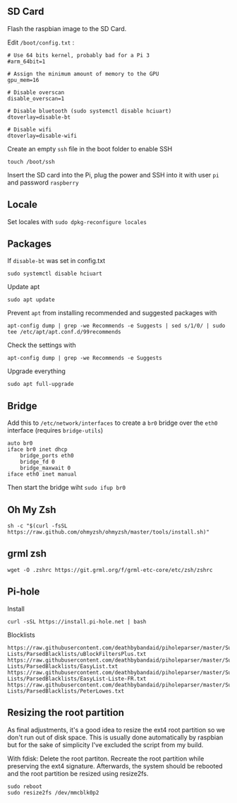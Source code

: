 ## SD Card

Flash the raspbian image to the SD Card.

Edit `/boot/config.txt` :
```
# Use 64 bits kernel, probably bad for a Pi 3
#arm_64bit=1

# Assign the minimum amount of memory to the GPU
gpu_mem=16

# Disable overscan
disable_overscan=1

# Disable bluetooth (sudo systemctl disable hciuart)
dtoverlay=disable-bt

# Disable wifi
dtoverlay=disable-wifi
```
Create an empty `ssh` file in the boot folder to enable SSH
```
touch /boot/ssh
```
Insert the SD card into the Pi, plug the power and SSH into it with user `pi` and password `raspberry`

## Locale

Set locales with `sudo dpkg-reconfigure locales`

## Packages
If `disable-bt` was set in config.txt
```
sudo systemctl disable hciuart
```
Update apt
```
sudo apt update
```
Prevent `apt` from installing recommended and suggested packages with
```
apt-config dump | grep -we Recommends -e Suggests | sed s/1/0/ | sudo tee /etc/apt/apt.conf.d/99recommends
```
Check the settings with 
```
apt-config dump | grep -we Recommends -e Suggests
```
Upgrade everything
```
sudo apt full-upgrade
```

## Bridge

Add this to `/etc/network/interfaces` to create a `br0` bridge over the `eth0` interface (requires `bridge-utils`)
```
auto br0
iface br0 inet dhcp
	bridge_ports eth0
	bridge_fd 0
	bridge_maxwait 0
iface eth0 inet manual
```
Then start the bridge wiht `sudo ifup br0`

## Oh My Zsh
```
sh -c "$(curl -fsSL https://raw.github.com/ohmyzsh/ohmyzsh/master/tools/install.sh)"
```

## grml zsh
```
wget -O .zshrc https://git.grml.org/f/grml-etc-core/etc/zsh/zshrc
```

## Pi-hole
Install
```
curl -sSL https://install.pi-hole.net | bash
```
Blocklists
```
https://raw.githubusercontent.com/deathbybandaid/piholeparser/master/Subscribable-Lists/ParsedBlacklists/uBlockFiltersPlus.txt
https://raw.githubusercontent.com/deathbybandaid/piholeparser/master/Subscribable-Lists/ParsedBlacklists/EasyList.txt
https://raw.githubusercontent.com/deathbybandaid/piholeparser/master/Subscribable-Lists/ParsedBlacklists/EasyList-Liste-FR.txt
https://raw.githubusercontent.com/deathbybandaid/piholeparser/master/Subscribable-Lists/ParsedBlacklists/PeterLowes.txt
```

## Resizing the root partition
As final adjustments, it's a good idea to resize the ext4 root partition so we don't run out of disk space. This is usually done automatically by raspbian but for the sake of simplicity I've excluded the script from my build.

With fdisk:
Delete the root partiton.
Recreate the root partition while preserving the ext4 signature.
Afterwards, the system should be rebooted and the root partition be resized using resize2fs.
```
sudo reboot
sudo resize2fs /dev/mmcblk0p2
```
